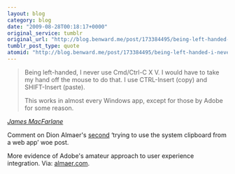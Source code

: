 ```yaml
---
layout: blog
category: blog
date: "2009-08-28T00:18:17+0000"
original_service: tumblr
original_url: "http://blog.benward.me/post/173384495/being-left-handed-i-never-use-cmd-ctrl-c-x-v-i"
tumblr_post_type: quote
atomid: "http://blog.benward.me/post/173384495/being-left-handed-i-never-use-cmd-ctrl-c-x-v-i"
---
```

> Being left-handed, I never use Cmd/Ctrl-C X V. I would have to take my hand off the mouse to do that. I use CTRL-Insert (copy) and SHIFT-Insert (paste).
> 
> This works in almost every Windows app, except for those by Adobe for some reason.

<cite class=vcard href="http://almaer.com/blog/supporting-the-system-clipboard-in-your-web-applications-part-two#comment-40485"><a class='fn url' href="http://almaer.com/blog/supporting-the-system-clipboard-in-your-web-applications-part-two#comment-40485">James MacFarlane</a></cite>

Comment on Dion Almaer's [second](http://almaer.com/blog/supporting-the-system-clipboard-in-your-web-applications-part-two) ‘trying to use the system clipboard from a web app’ woe post.

More evidence of Adobe's amateur approach to user experience integration.
Via: [almaer.com](http://almaer.com/blog/supporting-the-system-clipboard-in-your-web-applications-part-two).